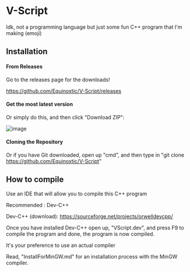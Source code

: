 # V-Script

Idk, not a programming language but just some fun C++ program that I'm making (emoji)

## Installation

#### From Releases

Go to the releases page for the downloads!

https://github.com/Equinoxtic/V-Script/releases


#### Get the most latest version

Or simply do this, and then click "Download ZIP":

![image](https://user-images.githubusercontent.com/86795271/147416169-ae5a9731-fae3-4b52-b5d0-4c658170ddd5.png)

#### Cloning the Repository

Or if you have Git downloaded, open up "cmd", and then type in "git clone https://github.com/Equinoxtic/V-Script"

## How to compile

Use an IDE that will allow you to compile this C++ program

Recommended : Dev-C++

Dev-C++ (download): https://sourceforge.net/projects/orwelldevcpp/

Once you have installed Dev-C++ open up, "VScript.dev", and press F9 to compile the program
and done, the program is now compiled.

It's your preference to use an actual compiler

Read, "InstallForMinGW.md" for an installation process with the MinGW compiler.
